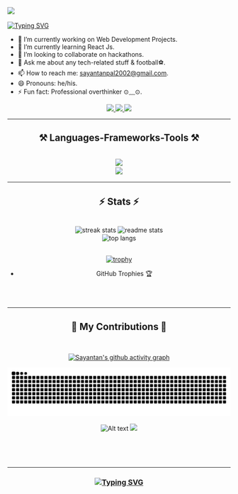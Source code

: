 ![](https://komarev.com/ghpvc/?username=sayantan135)


[![Typing SVG](https://readme-typing-svg.demolab.com?font=Noto+Sans&weight=700&size=29&pause=1000&color=FFFFFF&center=true&width=435&lines=Hi%2C+I+am+Sayantan+Pal)](https://git.io/typing-svg)
<br/>

- 🔭 I’m currently working on Web Development Projects.
- 🌱 I’m currently learning React Js.
- 👯 I’m looking to collaborate on hackathons.
- 💬 Ask me about any tech-related stuff & football⚽.
- 📫 How to reach me: sayantanpal2002@gmail.com.
- 😄 Pronouns: he/his.
- ⚡ Fun fact: Professional overthinker ⊙⁠﹏⁠⊙.

 
<div align="center"> 
  <a href="mailto:sayantanpal2002@gmail.com">
    <img src="https://img.shields.io/badge/Gmail-333333?style=for-the-badge&logo=gmail&logoColor=red" />
  </a>
  <a href="https://linkedin.com/in/sayantan-pal-2787511b8" target="_blank">
    <img src="https://img.shields.io/badge/LinkedIn-0077B5?style=for-the-badge&logo=linkedin&logoColor=white" target="_blank" />
  </a>
  <a href="https://sayantanpal.vercel.app" target="_blank">
     <img src="https://img.shields.io/badge/Portfolio-FF5722?style=for-the-badge&logo=todoist&logoColor=white" target="_blank" /> <!-- sqlite, safari, google-chrome are other good icon options -->
  </a>
</div>
 <hr/>
 <h2 align="center">⚒️ Languages-Frameworks-Tools ⚒️</h2>
<br/>
<div align="center">
    <img src="https://skillicons.dev/icons?i=nodejs,github,python,javascript,express,firebase,mongodb,c,java" /><br>
    <img src="https://skillicons.dev/icons?i=react,r,bootstrap,mui,mysql,flask,html,css,vscode,figma,git" />
</div>

<hr/>

<h2 align="center">⚡ Stats ⚡</h2>
<br>
<div align=center>
  <img width=390 src="https://streak-stats.demolab.com/?user=sayantan135&count_private=true&theme=react&border_radius=10" alt="streak stats"/>
  <img width=390 src="https://github-readme-stats-salesp07.vercel.app/api?username=sayantan135&count_private=true&show_icons=true&theme=react&rank_icon=github&border_radius=10" alt="readme stats" />
  <br/>
  <img width=325 align="center" src="https://github-readme-stats-salesp07.vercel.app/api/top-langs/?username=sayantan135&hide=HTML&langs_count=8&layout=compact&theme=react&border_radius=10&size_weight=0.5&count_weight=0.5&exclude_repo=github-readme-stats" alt="top langs" />
<br/>
<br/>
 
 [![trophy](https://github-profile-trophy.vercel.app/?username=sayantan135&theme=darkhub)](https://github.com/ryo-ma/github-profile-trophy)
  - GitHub Trophies 🏆
</div>

<br/><br/>
<hr/>
<div align="center">
  <h2>🐍 My Contributions 🐍</h2>
  <br>

[![Sayantan's github activity graph](https://github-readme-activity-graph.vercel.app/graph?username=sayantan135&bg_color=0e1116&color=e3cfe0&line=39b337&point=124f29&area=true&hide_border=true)](https://github.com/ashutosh00710/github-readme-activity-graph)

  <source media="(prefers-color-scheme: dark)" srcset="github-contribution-grid-snake-dark.svg" />
  <img alt="github-snake" src="github-contribution-grid-snake-dark.svg" />

 ![Alt text](./output/github-contribution-grid-snake.svg)
<img src="./output/github-contribution-grid-snake-dark.svg">


 <br/><br/><br/>
</div>

<hr/>

<h3 align="center">
 
[![Typing SVG](https://readme-typing-svg.demolab.com?font=Noto+Sans&weight=200&size=29&pause=1000&color=FFFFFF&center=true&width=435&lines=Thanks+for+visiting+%E2%9C%8C%EF%B8%8F;Message+me+on+LinkedIn+%F0%9F%98%8A;Always+open+to+Collab++%F0%9F%A4%9D)](https://git.io/typing-svg)
</h3>
<br/>
